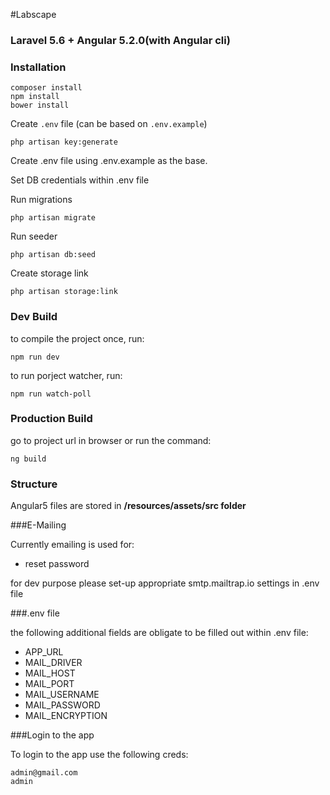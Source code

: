 #Labscape

### Laravel 5.6 + Angular 5.2.0(with Angular cli)

### Installation

```
composer install
npm install
bower install
```

Create `.env` file (can be based on `.env.example`)
```
php artisan key:generate
```

Create .env file using .env.example as the base.

Set DB credentials within .env file

Run migrations

```
php artisan migrate
```

Run seeder
```
php artisan db:seed
```

Create storage link

```
php artisan storage:link
```


### Dev Build
to compile the project once, run:
```
npm run dev
```

to run porject watcher, run:
```
npm run watch-poll
```

### Production Build

go to project url in browser or run the command:

```
ng build
```

### Structure

Angular5 files are stored in  **/resources/assets/src folder**


###E-Mailing

Currently emailing is used for:
- reset password

for dev purpose please set-up appropriate smtp.mailtrap.io settings in .env file

###.env file

the following additional fields are obligate to be filled out within .env file:
- APP_URL
- MAIL_DRIVER
- MAIL_HOST
- MAIL_PORT
- MAIL_USERNAME
- MAIL_PASSWORD
- MAIL_ENCRYPTION


###Login to the app

To login to the app use the following creds:

```
admin@gmail.com
admin
```